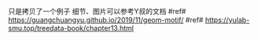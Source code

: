 
只是拷贝了一个例子
细节、图片可以参考Y叔的文档
#ref# https://guangchuangyu.github.io/2019/11/geom-motif/
#ref# https://yulab-smu.top/treedata-book/chapter13.html

